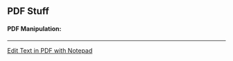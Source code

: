 ## PDF Stuff

#### PDF Manipulation:

_______________________________________________________________


[Edit Text in PDF with Notepad](https://wanatry.github.io/PDF/Edit_Text_On_A_PDF.html)
